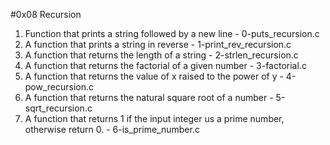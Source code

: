#0x08 Recursion
1. Function that prints a string followed by a new line - 0-puts_recursion.c
2. A function that prints a string in reverse - 1-print_rev_recursion.c
3. A function that returns the length of a string - 2-strlen_recursion.c
4. A function that returns the factorial of a given number - 3-factorial.c
5. A function that returns the value of x raised to the power of y - 4-pow_recursion.c
6. A function that returns the natural square root of a number - 5-sqrt_recursion.c
7. A function that returns 1 if the input integer us a prime number, otherwise return 0. - 6-is_prime_number.c